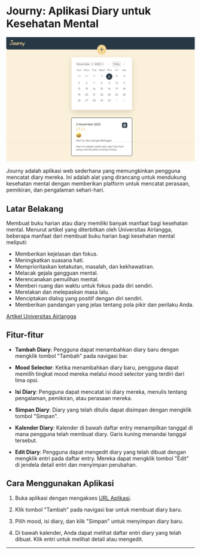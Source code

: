 # Journy: Aplikasi Diary untuk Kesehatan Mental

![Screenshot Aplikasi](img/web_capture-min.jpeg)

Journy adalah aplikasi web sederhana yang memungkinkan pengguna mencatat diary mereka. Ini adalah alat yang dirancang untuk mendukung kesehatan mental dengan memberikan platform untuk mencatat perasaan, pemikiran, dan pengalaman sehari-hari.

## Latar Belakang

Membuat buku harian atau diary memiliki banyak manfaat bagi kesehatan mental. Menurut artikel yang diterbitkan oleh Universitas Airlangga, beberapa manfaat dari membuat buku harian bagi kesehatan mental meliputi:

- Memberikan kejelasan dan fokus.
- Meningkatkan suasana hati.
- Memprioritaskan ketakutan, masalah, dan kekhawatiran.
- Melacak gejala gangguan mental.
- Merencanakan pemulihan mental.
- Memberi ruang dan waktu untuk fokus pada diri sendiri.
- Merelakan dan melepaskan masa lalu.
- Menciptakan dialog yang positif dengan diri sendiri.
- Memberikan pandangan yang jelas tentang pola pikir dan perilaku Anda.

[Artikel Universitas Airlangga](https://www.ners.unair.ac.id/site/index.php/news-fkp-unair/30-lihat/916-kebiasaan-journaling-untuk-kesehatan-mental)

## Fitur-fitur

- **Tambah Diary**: Pengguna dapat menambahkan diary baru dengan mengklik tombol "Tambah" pada navigasi bar.

- **Mood Selector**: Ketika menambahkan diary baru, pengguna dapat memilih tingkat mood mereka melalui mood selector yang terdiri dari lima opsi.

- **Isi Diary**: Pengguna dapat mencatat isi diary mereka, menulis tentang pengalaman, pemikiran, atau perasaan mereka.

- **Simpan Diary**: Diary yang telah ditulis dapat disimpan dengan mengklik tombol "Simpan".

- **Kalender Diary**: Kalender di bawah daftar entry menampilkan tanggal di mana pengguna telah membuat diary. Garis kuning menandai tanggal tersebut.

- **Edit Diary**: Pengguna dapat mengedit diary yang telah dibuat dengan mengklik entri pada daftar entry. Mereka dapat mengklik tombol "Edit" di jendela detail entri dan menyimpan perubahan.

## Cara Menggunakan Aplikasi

1. Buka aplikasi dengan mengakses [URL Aplikasi](https://rennn9.github.io/Journy/).

2. Klik tombol "Tambah" pada navigasi bar untuk membuat diary baru.

3. Pilih mood, isi diary, dan klik "Simpan" untuk menyimpan diary baru.

4. Di bawah kalender, Anda dapat melihat daftar entri diary yang telah dibuat. Klik entri untuk melihat detail atau mengedit.

---
